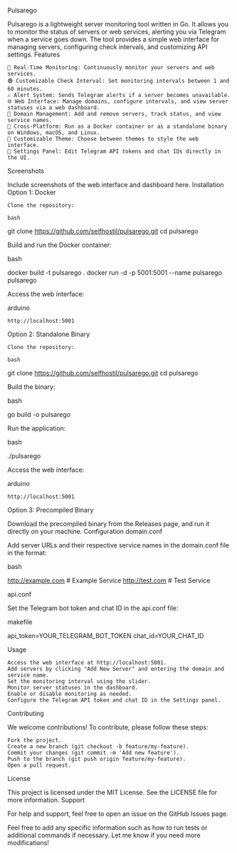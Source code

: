 Pulsarego


Pulsarego is a lightweight server monitoring tool written in Go. It allows you to monitor the status of servers or web services, alerting you via Telegram when a service goes down. The tool provides a simple web interface for managing servers, configuring check intervals, and customizing API settings.
Features

    📡 Real-Time Monitoring: Continuously monitor your servers and web services.
    🟢 Customizable Check Interval: Set monitoring intervals between 1 and 60 minutes.
    ⚠️ Alert System: Sends Telegram alerts if a server becomes unavailable.
    🌐 Web Interface: Manage domains, configure intervals, and view server statuses via a web dashboard.
    🧩 Domain Management: Add and remove servers, track status, and view service names.
    🚀 Cross-Platform: Run as a Docker container or as a standalone binary on Windows, macOS, and Linux.
    🎨 Customizable Theme: Choose between themes to style the web interface.
    🔧 Settings Panel: Edit Telegram API tokens and chat IDs directly in the UI.

Screenshots

Include screenshots of the web interface and dashboard here.
Installation
Option 1: Docker

    Clone the repository:

    bash

git clone https://github.com/selfhostil/pulsarego.git
cd pulsarego

Build and run the Docker container:

bash

docker build -t pulsarego .
docker run -d -p 5001:5001 --name pulsarego pulsarego

Access the web interface:

arduino

    http://localhost:5001

Option 2: Standalone Binary

    Clone the repository:

    bash

git clone https://github.com/selfhostil/pulsarego.git
cd pulsarego

Build the binary:

bash

go build -o pulsarego

Run the application:

bash

./pulsarego

Access the web interface:

arduino

    http://localhost:5001

Option 3: Precompiled Binary

Download the precompiled binary from the Releases page, and run it directly on your machine.
Configuration
domain.conf

Add server URLs and their respective service names in the domain.conf file in the format:

bash

http://example.com # Example Service
http://test.com # Test Service

api.conf

Set the Telegram bot token and chat ID in the api.conf file:

makefile

api_token=YOUR_TELEGRAM_BOT_TOKEN
chat_id=YOUR_CHAT_ID

Usage

    Access the web interface at http://localhost:5001.
    Add servers by clicking "Add New Server" and entering the domain and service name.
    Set the monitoring interval using the slider.
    Monitor server statuses in the dashboard.
    Enable or disable monitoring as needed.
    Configure the Telegram API token and chat ID in the Settings panel.

Contributing

We welcome contributions! To contribute, please follow these steps:

    Fork the project.
    Create a new branch (git checkout -b feature/my-feature).
    Commit your changes (git commit -m 'Add new feature').
    Push to the branch (git push origin feature/my-feature).
    Open a pull request.

License

This project is licensed under the MIT License. See the LICENSE file for more information.
Support

For help and support, feel free to open an issue on the GitHub Issues page.

Feel free to add any specific information such as how to run tests or additional commands if necessary. Let me know if you need more modifications!